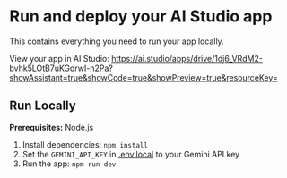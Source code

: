 # Run and deploy your AI Studio app

This contains everything you need to run your app locally.

View your app in AI Studio: https://ai.studio/apps/drive/1dj6_VRdM2-bvhk5LOtB7uKGqrwI-n2Pa?showAssistant=true&showCode=true&showPreview=true&resourceKey=

## Run Locally

**Prerequisites:**  Node.js


1. Install dependencies:
   `npm install`
2. Set the `GEMINI_API_KEY` in [.env.local](.env.local) to your Gemini API key
3. Run the app:
   `npm run dev`

